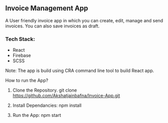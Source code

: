 ## Invoice Management App

A User friendly invoice app in which you can create, edit, manage and send invoices. You can also save invoices as draft.

### Tech Stack:

- React
- Firebase
- SCSS

Note: The app is build using CRA command line tool to build React app.

How to run the App?

1. Clone the Repository.
 git clone <https://github.com/Akshatjainbafna/Invoice-App.git>
 
2. Install Dependancies:
npm install

3. Run the App:
npm start
